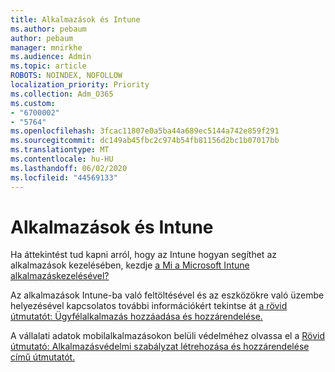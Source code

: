 ```yaml
---
title: Alkalmazások és Intune
ms.author: pebaum
author: pebaum
manager: mnirkhe
ms.audience: Admin
ms.topic: article
ROBOTS: NOINDEX, NOFOLLOW
localization_priority: Priority
ms.collection: Adm_O365
ms.custom:
- "6700002"
- "5764"
ms.openlocfilehash: 3fcac11807e0a5ba44a689ec5144a742e859f291
ms.sourcegitcommit: dc149ab45fbc2c974b54fb81156d2bc1b07017bb
ms.translationtype: MT
ms.contentlocale: hu-HU
ms.lasthandoff: 06/02/2020
ms.locfileid: "44569133"
---
```

# <a name="apps-and-intune"></a>Alkalmazások és Intune

Ha áttekintést tud kapni arról, hogy az Intune hogyan segíthet az alkalmazások kezelésében, kezdje [a Mi a Microsoft Intune alkalmazáskezelésével?](https://docs.microsoft.com/mem/intune/apps/app-management)

Az alkalmazások Intune-ba való feltöltésével és az eszközökre való üzembe helyezésével kapcsolatos további információkért tekintse át [a rövid útmutatót: Ügyfélalkalmazás hozzáadása és hozzárendelése.](https://docs.microsoft.com/mem/intune/apps/quickstart-add-assign-app)

A vállalati adatok mobilalkalmazásokon belüli védelméhez olvassa el a [Rövid útmutató: Alkalmazásvédelmi szabályzat létrehozása és hozzárendelése című útmutatót.](https://docs.microsoft.com/mem/intune/apps/quickstart-create-assign-app-policy)